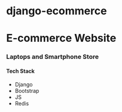 # django-ecommerce
<h1>E-commerce Website</h1>
  
  
  <h3>Laptops and Smartphone Store</h3>
  
  <h4>Tech Stack</h4>
  <ul>
    <li>Django</li>
    <li>Bootstrap</li>
    <li>JS</li>
    <li>Redis</li>
  </ul>
  
  
  
